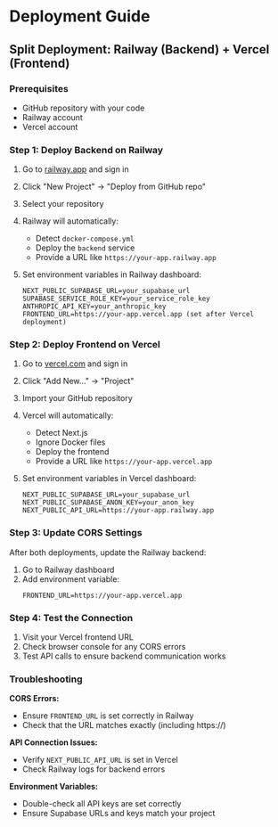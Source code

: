 # Deployment Guide

## Split Deployment: Railway (Backend) + Vercel (Frontend)

### Prerequisites
- GitHub repository with your code
- Railway account
- Vercel account

### Step 1: Deploy Backend on Railway

1. Go to [railway.app](https://railway.app) and sign in
2. Click "New Project" → "Deploy from GitHub repo"
3. Select your repository
4. Railway will automatically:
   - Detect `docker-compose.yml`
   - Deploy the `backend` service
   - Provide a URL like `https://your-app.railway.app`

5. Set environment variables in Railway dashboard:
   ```
   NEXT_PUBLIC_SUPABASE_URL=your_supabase_url
   SUPABASE_SERVICE_ROLE_KEY=your_service_role_key
   ANTHROPIC_API_KEY=your_anthropic_key
   FRONTEND_URL=https://your-app.vercel.app (set after Vercel deployment)
   ```

### Step 2: Deploy Frontend on Vercel

1. Go to [vercel.com](https://vercel.com) and sign in
2. Click "Add New..." → "Project"
3. Import your GitHub repository
4. Vercel will automatically:
   - Detect Next.js
   - Ignore Docker files
   - Deploy the frontend
   - Provide a URL like `https://your-app.vercel.app`

5. Set environment variables in Vercel dashboard:
   ```
   NEXT_PUBLIC_SUPABASE_URL=your_supabase_url
   NEXT_PUBLIC_SUPABASE_ANON_KEY=your_anon_key
   NEXT_PUBLIC_API_URL=https://your-app.railway.app
   ```

### Step 3: Update CORS Settings

After both deployments, update the Railway backend:
1. Go to Railway dashboard
2. Add environment variable:
   ```
   FRONTEND_URL=https://your-app.vercel.app
   ```

### Step 4: Test the Connection

1. Visit your Vercel frontend URL
2. Check browser console for any CORS errors
3. Test API calls to ensure backend communication works

### Troubleshooting

**CORS Errors:**
- Ensure `FRONTEND_URL` is set correctly in Railway
- Check that the URL matches exactly (including https://)

**API Connection Issues:**
- Verify `NEXT_PUBLIC_API_URL` is set in Vercel
- Check Railway logs for backend errors

**Environment Variables:**
- Double-check all API keys are set correctly
- Ensure Supabase URLs and keys match your project
